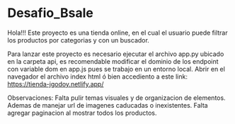 # Desafio_Bsale
Hola!!!
Este proyecto es una tienda online, en el cual el usuario puede filtrar los productos por categorias y con un buscador.

Para lanzar este proyecto es necesario ejecutar el archivo app.py ubicado en la carpeta api, es recomendable modificar el dominio de los endpoint con variable dom en app.js pues se trabajo en un entorno local.
Abrir en el navegador el archivo index html ó bien accediento a este link: https://tienda-jgodoy.netlify.app/

Observaciones:
Falta pulir temas visuales y de organizacion de elementos.
Ademas de manejar url de imagenes caducadas o inexistentes.
Falta agregar paginacion al mostrar todos los productos.
